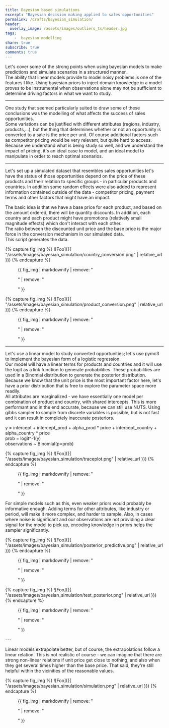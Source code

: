 ```yaml
---
title: Bayesian based simulations  
excerpt: "Bayesian decision making applied to sales opportunities"
permalink: /drafts/bayesian_simulation/
header:
  overlay_image: /assets/images/outliers_ts/header.jpg 
tags:
    -  bayesian modelling
share: true
subscribe: true
comments: true
--- 
```




Let's cover some of the strong points when using bayesian models to make predictions and simulate scenarios in a structured manner.  
The ability that linear models provide to model noisy problems is one of the features I like. Using bayesian priors to inject domain knowledge in a model proves to be instrumental when observations alone may not be sufficient to determine driving factors in what we want to study.  

 
---

One study that seemed particularly suited to draw some of these conclusions was the modelling of what affects the success of sales opportunities.  
Some variations can be justified with different attributes (regions, industry, products,...), but the thing that determines whether or not an opportunity is converted to a sale is the price per unit. Of course additional factors such as competitor pricing would be very relevant, but quite hard to access.  
Because we understand what is being study so well, and we understand the impact of pricing, it's an ideal case to model, and an ideal model to manipulate in order to reach optimal scenarios.  

---

Let's set up a simulated dataset that resembles sales opportunities let's have the status of those opportunities depend on the price of these products and their relation to specific groups - in particular products and countries. In addition some random effects were also added to represent information contained outside of the data - competitor pricing, payment terms and other factors that might have an impact.  

The basic idea is that we have a base price for each product, and based on the amount ordered, there will be quantity discounts. In addition, each country and each product might have promotions (relatively small magnitude effects) which don't interact with each other.  
The ratio between the discounted unit price and the base price is the major force in the conversion mechanism in our simulated data.  
This script generates the data.

{% capture fig_img %}
![Foo]({{ "/assets/images/bayesian_simulation/country_conversion.png" | relative_url }})
{% endcapture %}
<figure>
  {{ fig_img | markdownify | remove: "<p>" | remove: "</p>" }} 
</figure>

{% capture fig_img %}
![Foo]({{ "/assets/images/bayesian_simulation/product_conversion.png" | relative_url }})
{% endcapture %}
<figure>
  {{ fig_img | markdownify | remove: "<p>" | remove: "</p>" }} 
</figure>

---

Let's use a linear model to study converted opportunities; let's use pymc3 to implement the bayesian form of a logistic regression.  
Our model will have a linear terms for products and countries and it will use the logit as a link function to generate probabilities. These probabilities are used in a Binomial distribution to generate the posterior distribution.  
Because we know that the unit price is the most important factor here, let's have a prior distribution that is free to explore the parameter space more readily.  
All attributes are marginalized - we have essentially one model per combination of product and country, with shared intercepts. This is more performant and in the end accurate, because we can still use NUTS. Using gibbs sampler to sample from discrete variables is possible, but is not fast and it can result in completely inaccurate posteriors.  

y = intercept + intercept_prod + alpha_prod * price + intercept_country + alpha_country * price  
prob = logit^-1(y)  
observations ~ Binomial(p=prob)  

{% capture fig_img %}
![Foo]({{ "/assets/images/bayesian_simulation/traceplot.png" | relative_url }})
{% endcapture %}
<figure>
  {{ fig_img | markdownify | remove: "<p>" | remove: "</p>" }} 
</figure>

For simple models such as this, even weaker priors would probably be informative enough. Adding terms for other attributes, like industry or period, will make it more complex, and harder to sample. Also, in cases where noise is significant and our observations are not providing a clear signal for the model to pick up, encoding knowledge in priors helps the sampler significantly.  

{% capture fig_img %}
![Foo]({{ "/assets/images/bayesian_simulation/posterior_predictive.png" | relative_url }})
{% endcapture %}
<figure>
  {{ fig_img | markdownify | remove: "<p>" | remove: "</p>" }} 
</figure>

{% capture fig_img %}
![Foo]({{ "/assets/images/bayesian_simulation/test_posterior.png" | relative_url }})
{% endcapture %}
<figure>
  {{ fig_img | markdownify | remove: "<p>" | remove: "</p>" }} 
</figure>
---

Linear models extrapolate better, but of course, the extrapolations follow a linear relation. This is not realistic of course - we can imagine that there are strong non-linear relations if unit price get close to nothing, and also when they get several times higher than the base price. That said, they're still helpful within the vicinities of the reasonable values.   


{% capture fig_img %}
![Foo]({{ "/assets/images/bayesian_simulation/simulation.png" | relative_url }})
{% endcapture %}
<figure>
  {{ fig_img | markdownify | remove: "<p>" | remove: "</p>" }} 
</figure>

